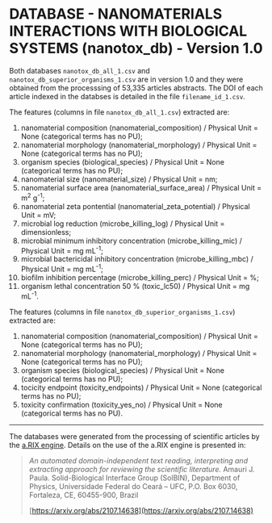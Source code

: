 DATABASE - NANOMATERIALS INTERACTIONS WITH BIOLOGICAL SYSTEMS (nanotox_db) - Version 1.0
===============================================================================

Both databases `nanotox_db_all_1.csv` and `nanotox_db_superior_organisms_1.csv` 
are in version 1.0 and they were obtained from the
processsing of 53,335 articles abstracts. The DOI of each
article indexed in the databses is detailed in the file
`filename_id_1.csv`.

The features (columns in file `nanotox_db_all_1.csv`) extracted are:

1. nanomaterial composition (nanomaterial_composition) / Physical Unit = None (categorical terms has no PU);
2. nanomaterial morphology (nanomaterial_morphology) / Physical Unit = None (categorical terms has no PU);
3. organism species (biological_species) / Physical Unit = None (categorical terms has no PU);
4. nanomaterial size (nanomaterial_size) / Physical Unit = nm;
5. nanomaterial surface area (nanomaterial_surface_area) / Physical Unit = m<sup>2</sup> g<sup>-1</sup>;
6. nanomaterial zeta pontential (nanomaterial_zeta_potential) / Physical Unit = mV;
7. microbial log reduction (microbe_killing_log) / Physical Unit = dimensionless;
8. microbial minimum inhibitory concentration (microbe_killing_mic) / Physical Unit = mg mL<sup>-1</sup>;
9. microbial bactericidal inhibitory concentration (microbe_killing_mbc) / Physical Unit = mg mL<sup>-1</sup>;
10. biofilm inhibition percentage (microbe_killing_perc) / Physical Unit = %;
11. organism lethal concentration 50 % (toxic_lc50) / Physical Unit = mg mL<sup>-1</sup>.

The features (columns in file `nanotox_db_superior_organisms_1.csv`) extracted are:

1. nanomaterial composition (nanomaterial_composition) / Physical Unit = None (categorical terms has no PU);
2. nanomaterial morphology (nanomaterial_morphology) / Physical Unit = None (categorical terms has no PU);
3. organism species (biological_species) / Physical Unit = None (categorical terms has no PU);
4. tocicity endpoint (toxicity_endpoints) / Physical Unit = None (categorical terms has no PU);
5. toxicity confirmation (toxicity_yes_no) / Physical Unit = None (categorical terms has no PU).

-------------------------------------------------------------------------------

The databases were generated from the
processing of scientific articles by the [a.RIX
engine](https://github.com/amaurijp/aRIX). Details on the use of the a.RIX
engine is presented in:

> *An automated domain-independent text reading, interpreting and extracting
> approach for reviewing the scientific literature.*
> Amauri J. Paula.
> Solid-Biological Interface Group (SolBIN), Department of Physics,
> Universidade Federal
> do Ceará – UFC, P.O. Box 6030, Fortaleza, CE, 60455-900, Brazil
>
> [https://arxiv.org/abs/2107.14638](https://arxiv.org/abs/2107.14638)
